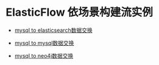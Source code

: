 # ElasticFlow 依场景构建流实例

- [mysql to elasticsearch数据交换](./InstanceTemplate/INSTANCES/mysql_es)

- [mysql to mysql数据交换](./InstanceTemplate/INSTANCES/mysql_mysql)

- [mysql to neo4j数据交换](./InstanceTemplate/INSTANCES/mysql_neo4j)
